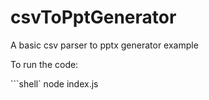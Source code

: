 # csvToPptGenerator
A basic csv parser to pptx generator example


To run the code:

```shell`
node index.js
```

